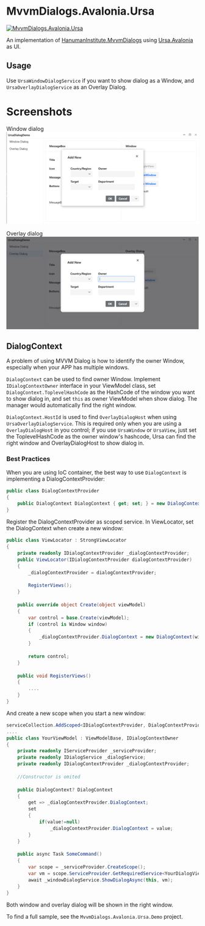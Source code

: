 # MvvmDialogs.Avalonia.Ursa

[![MvvmDialogs.Avalonia.Ursa](https://img.shields.io/nuget/v/MvvmDialogs.Avalonia.Ursa.svg?color=red&style=flat-square)](https://www.nuget.org/packages/MvvmDialogs.Avalonia.Ursa/)

An implementation of [HanumanInstitute.MvvmDialogs](https://github.com/mysteryx93/HanumanInstitute.MvvmDialogs) using [Ursa.Avalonia](https://github.com/irihitech/Ursa.Avalonia) as UI.

## Usage

Use `UrsaWindowDialogService` if you want to show dialog as a Window, and `UrsaOverlayDialogService` as an Overlay Dialog.

# Screenshots

Window dialog
![dialog-window.png](dialog-window.png)

Overlay dialog
![dialog-overlay.png](dialog-overlay.png)

## DialogContext

A problem of using MVVM Dialog is how to identify the owner Window, especially when your APP has multiple windows.

`DialogContext` can be used to find owner Window. Implement `IDialogContextOwner` interface in your ViewModel class, set `DialogContext.ToplevelHashCode` as the HashCode of the window you want to show dialog in, and set `this` as owner ViewModel when show dialog. The manager would automatically find the right window.

`DialogContext.HostId` is used to find `OverlayDialogHost` when using `UrsaOverlayDialogService`. This is required only when you are using a `OverlayDialogHost` in you control; if you use `UrsaWindow` or `UrsaView`, just set the ToplevelHashCode as the owner window's hashcode, Ursa can find the right window and OverlayDialogHost to show dialog in.

### Best Practices

When you are using IoC container, the best way to use `DialogContext` is implementing a DialogContextProvider:

```csharp
public class DialogContextProvider
{
    public DialogContext DialogContext { get; set; } = new DialogContext(0, null);
}
```
Register the DialogContextProvider as scoped service. In ViewLocator, set the DialogContext when create a new window:
```csharp
public class ViewLocator : StrongViewLocator
{
    private readonly IDialogContextProvider _dialogContextProvider;
    public ViewLocator(IDialogContextProvider dialogContextProvider)
    {
        _dialogContextProvider = dialogContextProvider;
        
        RegisterViews();
    }

    public override object Create(object viewModel)
    {
        var control = base.Create(viewModel);
        if (control is Window window)
        {
            _dialogContextProvider.DialogContext = new DialogContext(window.GetHashCode(), null);
        }

        return control;
    }

    public void RegisterViews()
    {
        ....
    }
}
```

And create a new scope when you start a new window:
```csharp
serviceCollection.AddScoped<IDialogContextProvider, DialogContextProvider>();
....
public class YourViewModel : ViewModelBase, IDialogContextOwner
{
    private readonly IServiceProvider _serviceProvider;
    private readonly IDialogService _dialogService;
    private readonly IDialogContextProvider _dialogContextProvider;
    
    //Constructor is omited
    
    public DialogContext? DialogContext
    {
        get => _dialogContextProvider.DialogContext;
        set
        {
            if(value!=null)
                _dialogContextProvider.DialogContext = value;
        }
    }
    
    public async Task SomeCommand()
    {
        var scope = _serviceProvider.CreateScope();
        var vm = scope.ServiceProvider.GetRequiredService<YourDialogViewModel>();
        await _windowDialogService.ShowDialogAsync(this, vm);
    }
}
```
Both window and overlay dialog will be shown in the right window.

To find a full sample, see the `MvvmDialogs.Avalonia.Ursa.Demo` project.

